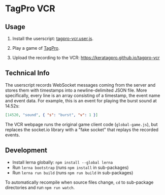 # TagPro VCR

## Usage

1.  Install the userscript: [tagpro-vcr.user.js](https://keratagpro.github.io/tagpro-vcr/tagpro-vcr.user.js).

2.  Play a game of [TagPro](http://tagpro.gg).

3.  Upload the recording to the VCR: https://keratagpro.github.io/tagpro-vcr

## Technical Info

The userscript records WebSocket messages coming from the server and stores them with timestamps
into a newline-delimited JSON file. More specifically, every line is an array consisting of a timestamp, the event name and event data.
For example, this is an event for playing the burst sound at 14.52s:

```json
[14520, "sound", { "s": "burst", "v": 1 }]
```

The VCR webpage runs the original game client code (`global-game.js`), but replaces the socket.io library with a "fake socket" that replays the recorded events.

## Development

-   Install lerna globally: `npm install --global lerna`
-   Run `lerna bootstrap` (runs `npm install` in sub-packages)
-   Run `lerna run build` (runs `npm run build` in sub-packages)

To automatically recompile when source files change, `cd` to sub-package directories and run `npm run watch`.
